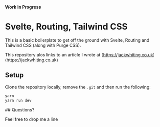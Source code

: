 **Work In Progress**

# Svelte, Routing, Tailwind CSS

This is a basic boilerplate to get off the ground with Svelte, Routing and Tailwind CSS (along with Purge CSS).

This repository alos links to an article I wrote at [https://jackwhiting.co.uk](https://jackwhiting.co.uk)

## Setup

Clone the repository locally, remove the `.git` and then run the following:

```bash
yarn
yarn run dev
```

## Questions?

Feel free to drop me a line
